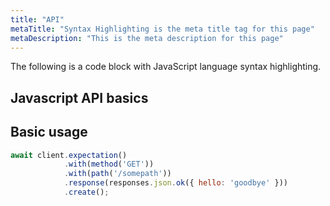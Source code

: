 ```yaml
---
title: "API"
metaTitle: "Syntax Highlighting is the meta title tag for this page"
metaDescription: "This is the meta description for this page"
---
```


The following is a code block with JavaScript language syntax highlighting.

## Javascript API basics



## Basic usage

```javascript
await client.expectation()
            .with(method('GET'))
            .with(path('/somepath'))
            .response(responses.json.ok({ hello: 'goodbye' }))
            .create();
```
